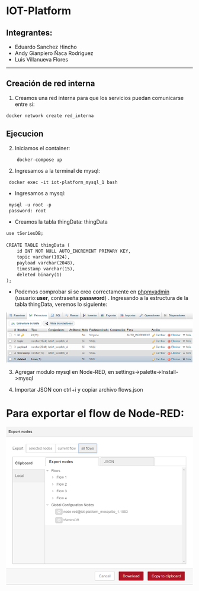 # IOT-Platform

## Integrantes:

- Eduardo Sanchez Hincho
- Andy Gianpiero Ñaca Rodriguez
- Luis Villanueva Flores

----
## Creación de red interna
1. Creamos una red interna para que los servicios puedan comunicarse entre sí:
```
docker network create red_interna
```

## Ejecucion
2. Iniciamos el container:

```
    docker-compose up
```

2. Ingresamos a la terminal de mysql:

```
 docker exec -it iot-platform_mysql_1 bash
```

* Ingresamos a mysql:
```
 mysql -u root -p
 password: root
```

* Creamos la tabla thingData:
thingData
```
use tSeriesDB;

CREATE TABLE thingData (
    id INT NOT NULL AUTO_INCREMENT PRIMARY KEY,
    topic varchar(1024),
    payload varchar(2048),
    timestamp varchar(15),
    deleted binary(1)
);
```
* Podemos comprobar si se creo correctamente en [phpmyadmin](localhost:8080) (usuario:**user**, contraseña:**password**) . Ingresando a la estructura de la tabla thingData, veremos lo siguiente:

![Estructura de tabla](/images/Estructura_mysql.png)

3. Agregar modulo mysql en Node-RED, en settings->palette->Install->mysql

4. Importar JSON con ctrl+i y copiar archivo flows.json

# Para exportar el flow de Node-RED:

![Exportar flow de Node-RED](/images/export.png)
